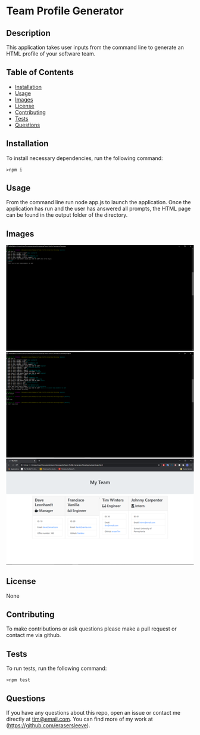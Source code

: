 # Team Profile Generator
  
  ## Description
  This application takes user inputs from the command line to generate an HTML profile of your software team.
  ## Table of Contents
  *  [Installation](#Installation)
  *  [Usage](#Usage)
  *  [Images](#Images)
  *  [License](#License)
  *  [Contributing](#Contributing)
  *  [Tests](#Tests)
  *  [Questions](#Questions)
  ## Installation
  To install necessary dependencies, run the following command:

    >npm i

  ## Usage
  From the command line run node app.js to launch the application. Once the application has run and the user has answered all prompts, the HTML page can be found in the output folder of the directory.
  ## Images
  ![1](https://github.com/erasersleeve/Team-Profile-Generator/blob/master/Assets/Capture%20d%E2%80%99%C3%A9cran%20(44).png)
  ![2](https://github.com/erasersleeve/Team-Profile-Generator/blob/master/Assets/Capture%20d%E2%80%99%C3%A9cran%20(45).png)
  ![3](https://github.com/erasersleeve/Team-Profile-Generator/blob/master/Assets/Capture%20d%E2%80%99%C3%A9cran%20(46).png)
  ## License
  None
  ## Contributing
  To make contributions or ask questions please make a pull request or contact me via github.
  ## Tests
  To run tests, run the following command:
    
    >npm test
  
  ## Questions
  If you have any questions about this repo, open an issue or contact me directly at [tim@email.com](mailto:tim@email.com). You can find more of my work at (https://github.com/erasersleeve).
  